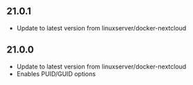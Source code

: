 
## 21.0.1
- Update to latest version from linuxserver/docker-nextcloud

## 21.0.0
- Update to latest version from linuxserver/docker-nextcloud
- Enables PUID/GUID options
